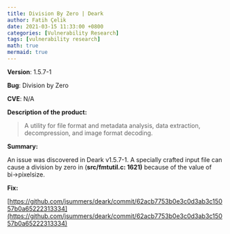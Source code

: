 ```yaml
---
title: Division By Zero | Deark
author: Fatih Çelik
date: 2021-03-15 11:33:00 +0800
categories: [Vulnerability Research]
tags: [vulnerability research]
math: true
mermaid: true
---
```


**Version**: 1.5.7-1

**Bug**: Division by Zero

**CVE**: N/A

**Description of the product:**

> A utility for file format and metadata analysis, data extraction, decompression, and image format decoding.

**Summary:**

An issue was discovered in Deark v1.5.7-1. A specially crafted input file can cause a division by zero in  (**src/fmtutil.c: 1621)** because of the value of bi→pixelsize.

**Fix:**

[https://github.com/jsummers/deark/commit/62acb7753b0e3c0d3ab3c15057b0a65222313334](https://github.com/jsummers/deark/commit/62acb7753b0e3c0d3ab3c15057b0a65222313334)
